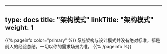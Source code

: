 
---
type: docs
title: "架构模式"
linkTitle: "架构模式"
weight: 1
---

{{% pageinfo color="primary" %}}
系统架构与设计模式并没有绝对标准，都是前人的经验总结。一切以你的需求场景为准。
{{% /pageinfo %}}
